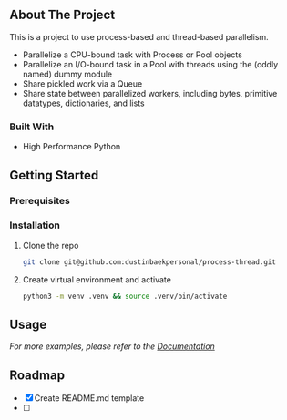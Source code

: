 <!-- ABOUT THE PROJECT -->
## About The Project

This is a project to use process-based and thread-based parallelism.

* Parallelize a CPU-bound task with Process or Pool objects
* Parallelize an I/O-bound task in a Pool with threads using the (oddly named) dummy module
* Share pickled work via a Queue
* Share state between parallelized workers, including bytes, primitive datatypes, dictionaries, and lists

### Built With

* High Performance Python


<!-- GETTING STARTED -->
## Getting Started

### Prerequisites

### Installation

1. Clone the repo
    ```bash
    git clone git@github.com:dustinbaekpersonal/process-thread.git
    ```

2. Create virtual environment and activate
    ```bash
    python3 -m venv .venv && source .venv/bin/activate
    ```

<!-- USAGE EXAMPLES -->
## Usage

_For more examples, please refer to the [Documentation](https://example.com)_



<!-- ROADMAP -->
## Roadmap

- [x] Create README.md template
- [ ]
